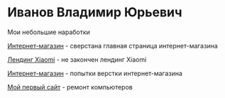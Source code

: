 # Иванов Владимир Юрьевич
Мои небольшие наработки


[Интернет-магазин](https://vov5dok.github.io/gold-vertex/ "Описание") - сверстана главная страница интернет-магазина

[Лендинг Xiaomi](https://vov5dok.github.io/xiaomi-landing/) - не закончен лендинг Xiaomi

[Интернет-магазин](https://vov5dok.github.io/shop-new/) - попытки верстки интернет-магазина

[Мой первый сайт](https://vov5dok.github.io/remont-pc/) - ремонт компьютеров
